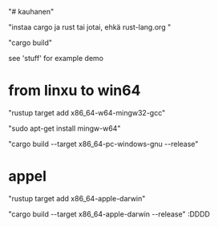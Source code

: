 "# kauhanen"


"instaa cargo ja rust tai jotai, ehkä rust-lang.org "

"cargo build"

see 'stuff' for example demo


# from linxu to win64
"rustup target add x86_64-w64-mingw32-gcc"

"sudo apt-get install mingw-w64"

"cargo build --target x86_64-pc-windows-gnu --release"


# appel
"rustup target add x86_64-apple-darwin"

"cargo build --target x86_64-apple-darwin --release" :DDDD 


